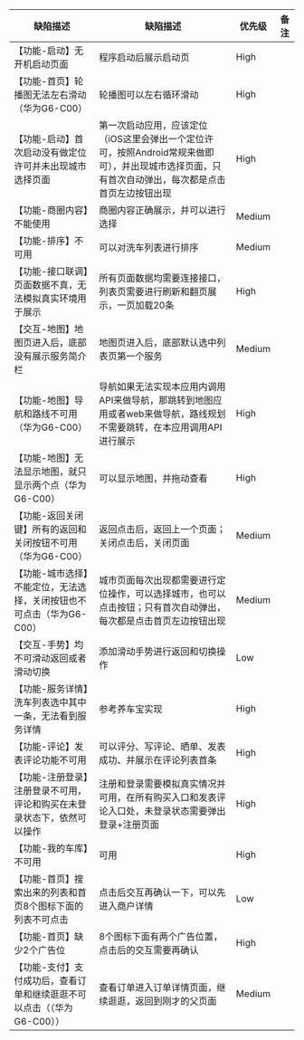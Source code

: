 缺陷描述     | 缺陷描述      | 优先级        | 备注
------------ | ------------- | ------------- | ------------- 
【功能-启动】无开机启动页面 | 程序启动后展示启动页 | High |
【功能-首页】轮播图无法左右滑动（华为G6-C00） | 轮播图可以左右循环滑动 | High |
【功能-启动】首次启动没有做定位许可并未出现城市选择页面 | 第一次启动应用，应该定位（iOS这里会弹出一个定位许可，按照Android常规来做即可），并出现城市选择页面，只有首次自动弹出，每次都是点击首页左边按钮出现 | High |
【功能-商圈内容】不能使用 | 商圈内容正确展示，并可以进行选择 | Medium |
【功能-排序】不可用 | 可以对洗车列表进行排序 | Medium |
【功能-接口联调】页面数据不真，无法模拟真实环境用于展示 | 所有页面数据均需要连接接口，列表页需要进行刷新和翻页展示，一页加载20条 | High |
【交互-地图】地图页进入后，底部没有展示服务简介栏 | 地图页进入后，底部默认选中列表页第一个服务 | Medium |
【功能-地图】导航和路线不可用（华为G6-C00） | 导航如果无法实现本应用内调用API来做导航，那跳转到地图应用或者web来做导航，路线规划不需要跳转，在本应用调用API进行展示 | High |
【功能-地图】无法显示地图，就只显示两个点（华为G6-C00）| 可以显示地图，并拖动查看 | High |
【功能-返回关闭键】所有的返回和关闭按钮不可用 （华为G6-C00）| 返回点击后，返回上一个页面；关闭点击后，关闭页面 | Medium |
【功能-城市选择】不能定位，无法选择，关闭按钮也不可点击（华为G6-C00） | 城市页面每次出现都需要进行定位操作，可以选择城市，也可以点击按钮；只有首次自动弹出，每次都是点击首页左边按钮出现 | Medium |
【交互-手势】均不可滑动返回或者滑动切换 | 添加滑动手势进行返回和切换操作 | Low |
【功能-服务详情】洗车列表选中其中一条，无法看到服务详情 | 参考养车宝实现 | High |
【功能-评论】发表评论功能不可用 | 可以评分、写评论、晒单、发表成功、并展示在评论列表首条 | High |
【功能-注册登录】注册登录不可用，评论和购买在未登录状态下，依然可以操作 | 注册和登录需要模拟真实情况并可用，在所有购买入口和发表评论入口处，未登录状态需要弹出登录+注册页面 | High |
【功能-我的车库】不可用 | 可用 | High |
【功能-首页】搜索出来的列表和首页8个图标下面的列表不可点击 | 点击后交互再确认一下，可以先进入商户详情 | Low |
【功能-首页】缺少2个广告位 | 8个图标下面有两个广告位置，点击后的交互需要再确认 | High |
【功能-支付】支付成功后，查看订单和继续逛逛不可以点击（（华为G6-C00））| 查看订单进入订单详情页面，继续逛逛，返回到刚才的父页面 | Medium |
